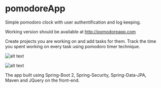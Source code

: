 # pomodoreApp

Simple pomodoro clock with user authentification and log keeping. 

Working version should be available at http://pomodoreapp.com

Create projects you are working on and add tasks for them. Track the time you spent working on every task using pomodoro timer technique.

![alt text](https://i.imgur.com/yYvmHJE.png)

![alt text](https://i.imgur.com/ivndAqM.png)

The app built using Spring-Boot 2, Spring-Security, Spring-Data-JPA, Maven and JQuery on the front-end. 
